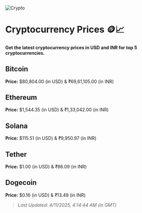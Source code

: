 
![Crypto](https://www.techguide.com.au/wp-content/uploads/2020/11/crypto3.jpeg)

# Cryptocurrency Prices 🪙📈

#### Get the latest cryptocurrency prices in USD and INR for top 5 cryptocurrencies.

## Bitcoin

**Price:** $80,804.00 (in USD) & ₹69,61,105.00 (in INR)

## Ethereum

**Price:** $1,544.35 (in USD) & ₹1,33,042.00 (in INR)

## Solana

**Price:** $115.51 (in USD) & ₹9,950.97 (in INR)

## Tether

**Price:** $1.00 (in USD) & ₹86.09 (in INR)

## Dogecoin

**Price:** $0.16 (in USD) & ₹13.49 (in INR)

> _Last Updated: 4/11/2025, 4:14:44 AM (in GMT)_
